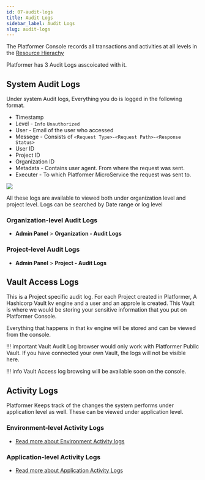 ```yaml
---
id: 07-audit-logs
title: Audit Logs
sidebar_label: Audit Logs
slug: audit-logs
---
```


The Platformer Console records all transactions and activities at all levels in the [Resource Hierachy](/user-guides/administration/01-resource-hierachies)

Platformer has 3 Audit Logs asscoicated with it.

## System Audit Logs

Under system Audit logs, Everything you do is logged in the following format.

- Timestamp
- Level - `Info` `Unauthorized` 
- User - Email of the user who accessed
- Messege - Consists of `<Request Type>-<Request Path>-<Response Status>`
- User ID
- Project ID
- Organization ID
- Metadata - Contains user agent. From where the request was sent.
- Executer - To which Platformer MicroService the request was sent to.

![](/assets/images//docs/audit-logs-1.png)

All these logs are available to viewed both under organization level and project level. Logs can be searched by Date range or log level

### Organization-level Audit Logs

- **Admin Panel** > **Organization - Audit Logs**

### Project-level Audit Logs

- **Admin Panel** > **Project - Audit Logs**


## Vault Access Logs

This is a Project specific audit log. For each Project created in Platformer, A Hashicorp Vault kv engine and a user and an approle is created. This Vault is where we would be storing your sensitive information that you put on Platformer Console.

Everything that happens in that kv engine will be stored and can be viewed from the console. 

!!! important
    Vault Audit Log browser would only work with Platformer Public Vault. If you have connected your own Vault, the logs will not be visible here.

!!! info
    Vault Access log browsing will be available soon on the console.

## Activity Logs

Platformer Keeps track of the changes the system performs under application level as well. These can be viewed under application level.

### Environment-level Activity Logs

- [Read more about Environment Activity logs](/user-guides/environments/06-activity-logs)

### Application-level Activity Logs

- [Read more about Application Activity Logs](/user-guides/applications/activity-logs)
